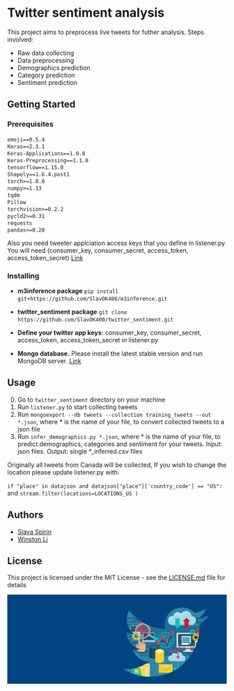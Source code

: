 # Twitter sentiment analysis

This project aims to preprocess live tweets for futher analysis. Steps involved:
* Raw data collecting
* Data preprocessing 
* Demographics prediction
* Category prediction
* Sentiment prediction

## Getting Started
### Prerequisites
```
emoji==0.5.4
Keras==2.3.1
Keras-Applications==1.0.8
Keras-Preprocessing==1.1.0
tensorflow==1.15.0
Shapely==1.6.4.post1
torch>=1.0.0
numpy>=1.13
tqdm
Pillow
torchvision>=0.2.2
pycld2>=0.31
requests
pandas>=0.20
```
Also you need tweeter applciation access keys that you define in listener.py 
You will need (consumer_key, consumer_secret, access_token, access_token_secret) [Link](https://developer.twitter.com/en/docs/basics/authentication/oauth-1-0a)

### Installing
* **m3inference package**
`pip install git+https://github.com/SlavOK400/m3inference.git`

* **twitter_sentiment package**
`git clone https://github.com/SlavOK400/twitter_sentiment.git`

* **Define your twitter app keys:**
consumer_key, consumer_secret, access_token, access_token_secret in listener.py 

* **Mongo database.**
Please install the latest stable version and run MongoDB server. [Link](https://docs.mongodb.com/v3.2/administration/install-on-linux/)

## Usage
0. Go to `twitter_sentiment` directory on your machine
1. Run `listener.py` to start collecting tweets
2. Run `mongoexport --db tweets --collection training_tweets --out *.json`, where * is the name of your file, to convert collected tweets to a json file
3. Run `infer_demographics.py *.json`, where * is the name of your file, to predict demographics, categories and sentiment for your tweets. Input: json files. Output: single *_inferred.csv files

Originally all tweets from Canada will be collected, If you wish to change the location please update listener.py with:

`if "place" in datajson and datajson["place"]['country_code'] == "US":`
and
`stream.filter(locations=LOCATIONS_US )`

## Authors
*  [Slava Spirin](https://www.linkedin.com/in/slava-spirin/)
*  [Winston Li](https://www.linkedin.com/in/winstonl/)

## License
This project is licensed under the MIT License - see the [LICENSE.md](LICENSE.md) file for details

 <img src="project_logo.jpg">
